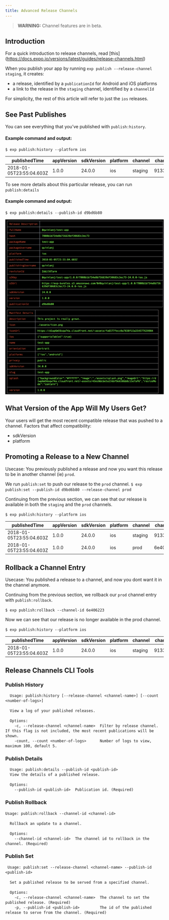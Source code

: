 ```yaml
---
title: Advanced Release Channels
---
```


> **WARNING:** Channel features are in beta.

## Introduction

For a quick introduction to release channels, read [this] (https://docs.expo.io/versions/latest/guides/release-channels.html)

When you publish your app by running `exp publish --release-channel staging`, it creates:

- a release, identified by a `publicationId` for Android and iOS platforms
- a link to the release in the `staging` channel, identified by a `channelId`

For simplicity, the rest of this article will refer to just the `ios` releases.

## See Past Publishes
You can see everything that you’ve published with `publish:history`. 

#### Example command and output:
`$ exp publish:history --platform ios`

| publishedTime  | appVersion  | sdkVersion  | platform  | channel  | channelId  | publicationId  |
|---|---|---|---|---|---|---|
| 2018-01-05T23:55:04.603Z  |  1.0.0 | 24.0.0 |  ios | staging  | 9133d577  | d9bd6b80  |

To see more details about this particular release, you can run `publish:details`

#### Example command and output:
`$ exp publish:details --publish-id d9bd6b80`

[![Publish Details](./release-channels-pub-details-1.png)](/_images/release-channels-pub-details-1.png)


## What Version of the App Will My Users Get?

Your users will get the most recent compatible release that was pushed to a channel. Factors that affect compatibility:

- sdkVersion
- platform

## Promoting a Release to a New Channel

Usecase: You previously published a release and now you want this release to be in another channel (ie)  `prod`.

We run `publish:set` to push our release to the `prod` channel. 
`$ exp publish:set --publish-id d9bd6b80 --release-channel prod`

Continuing from the previous section, we can see that our release is available in both the `staging` and the `prod` channels.

`$ exp publish:history --platform ios`

| publishedTime  | appVersion  | sdkVersion  | platform  | channel  | channelId  | publicationId  |
|---|---|---|---|---|---|---|
| 2018-01-05T23:55:04.603Z  |  1.0.0 | 24.0.0 |  ios | staging  | 9133d577  | d9bd6b80  |
| 2018-01-05T23:55:04.603Z  |  1.0.0 | 24.0.0 |  ios | prod  | 6e406223  | d9bd6b80  |

## Rollback a Channel Entry 

Usecase: You published a release to a channel, and now you dont want it in the channel anymore.

Continuing from the previous section, we rollback our `prod` channel entry with `publish:rollback`.

`$ exp publish:rollback --channel-id 6e406223`

Now we can see that our release is no longer available in the prod channel.

`$ exp publish:history --platform ios`

| publishedTime  | appVersion  | sdkVersion  | platform  | channel  | channelId  | publicationId  |
|---|---|---|---|---|---|---|
| 2018-01-05T23:55:04.603Z  |  1.0.0 | 24.0.0 |  ios | staging  | 9133d577  | d9bd6b80  |

## Release Channels CLI Tools
### Publish History

```
  Usage: publish:history [--release-channel <channel-name>] [--count <number-of-logs>]
  
  View a log of your published releases.

  Options:
    -c, --release-channel <channel-name>  Filter by release channel. If this flag is not included, the most recent publications will be shown.
    -count, --count <number-of-logs>      Number of logs to view, maximum 100, default 5.
```

### Publish Details
```
  Usage: publish:details --publish-id <publish-id>
  View the details of a published release.

  Options:
    --publish-id <publish-id>  Publication id. (Required)
```

### Publish Rollback
```
Usage: publish:rollback --channel-id <channel-id>
  
  Rollback an update to a channel.

  Options:
    --channel-id <channel-id>  The channel id to rollback in the channel. (Required)
```

### Publish Set
```
 Usage: publish:set --release-channel <channel-name> --publish-id <publish-id>

  Set a published release to be served from a specified channel.

  Options:
    -c, --release-channel <channel-name>  The channel to set the published release. (Required)
    -p, --publish-id <publish-id>         The id of the published release to serve from the channel. (Required)
```